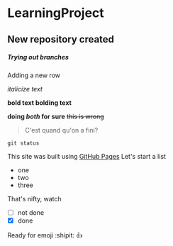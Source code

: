 # LearningProject
## New repository created
##### Trying out branches 
Adding a new row

*italicize text*

**bold text bolding text** 

**doing _both_ for sure**
~~this is wrong~~
> C'est quand qu'on a fini?

`git status`

This site was built using [GitHub Pages](https://pages.github.com/)
Let's start a list
* one
* two
* three

That's nifty, watch
- [ ] not done
- [x] done

Ready for emoji
:shipit: :+1:
